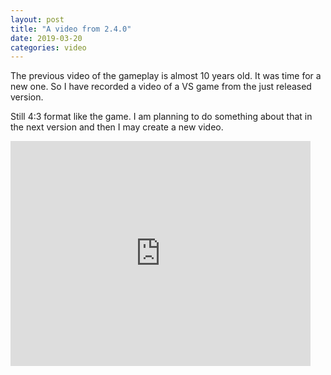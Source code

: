 ```yaml
---
layout: post
title: "A video from 2.4.0"
date: 2019-03-20
categories: video
---
```

The previous video of the gameplay is almost 10 years old. It was time for a new one. So I have recorded a video of a VS game from the just released version.

Still 4:3 format like the game. I am planning to do something about that in the next version and then I may create a new video.

<iframe width="480" height="360" src="https://www.youtube.com/embed/xHxnGB2y_lg?rel=0" frameborder="0" allowfullscreen></iframe>
